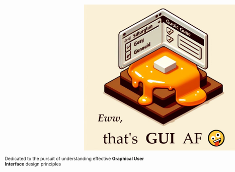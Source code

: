 <img src="/assets/GUI%20AF%20Banner.jpg" style="width: 600px; padding-left: 50%"></img>   
   
Dedicated to the pursuit of understanding effective **Graphical User Interface** design principles
